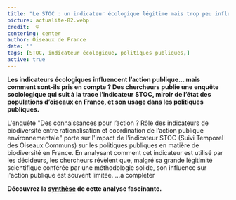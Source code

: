 ```yaml
--- 
title: "Le STOC : un indicateur écologique légitime mais trop peu influent"
picture: actualite-82.webp
credit:  © 
centering: center
author: Oiseaux de France
date: ''
tags: [STOC, indicateur écologique, politiques publiques,]
active: true
---
```

**Les indicateurs écologiques influencent l’action publique… mais comment sont-ils pris en compte ? Des chercheurs publie une enquête sociologique qui suit à la trace l’indicateur STOC, miroir de l’état des populations d’oiseaux en France, et son usage dans les politiques publiques.**

L'enquête "Des connaissances pour l’action ? Rôle des indicateurs de biodiversité entre rationalisation et coordination de l’action publique environnementale" porte sur l'impact de l'indicateur STOC (Suivi Temporel des Oiseaux Communs) sur les politiques publiques en matière de biodiversité en France. En analysant comment cet indicateur est utilisé par les décideurs, les chercheurs révèlent que, malgré sa grande légitimité scientifique conférée par une méthodologie solide, son influence sur l'action publique est souvent limitée. 
...a compléter

**Découvrez la [synthèse](https://www.vigienature.fr/fr/actualites/piste-stoc-3825) de cette analyse fascinante.**